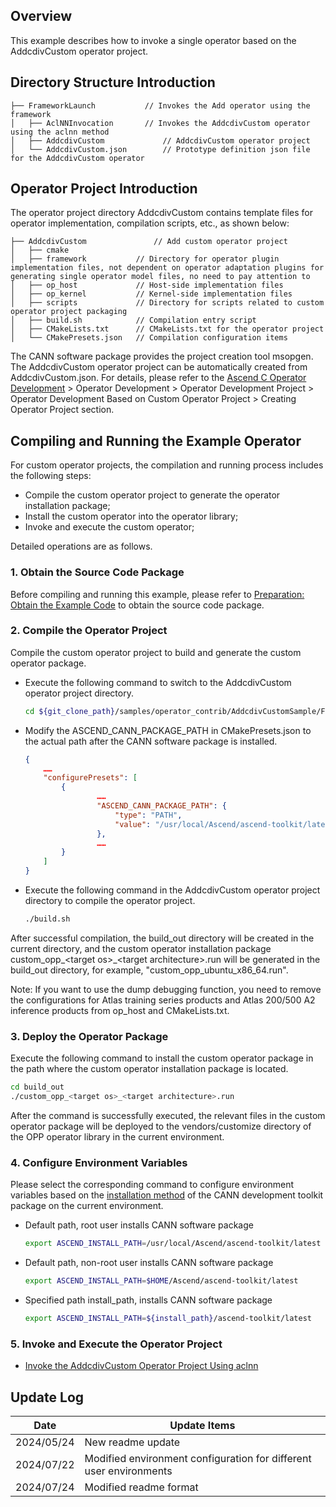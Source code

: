 ## Overview
This example describes how to invoke a single operator based on the AddcdivCustom operator project.

## Directory Structure Introduction
``` 
├── FrameworkLaunch           // Invokes the Add operator using the framework
│   ├── AclNNInvocation       // Invokes the AddcdivCustom operator using the aclnn method
│   ├── AddcdivCustom             // AddcdivCustom operator project
│   └── AddcdivCustom.json        // Prototype definition json file for the AddcdivCustom operator
``` 

## Operator Project Introduction
The operator project directory AddcdivCustom contains template files for operator implementation, compilation scripts, etc., as shown below:
``` 
├── AddcdivCustom               // Add custom operator project
│   ├── cmake
│   ├── framework           // Directory for operator plugin implementation files, not dependent on operator adaptation plugins for generating single operator model files, no need to pay attention to
│   ├── op_host             // Host-side implementation files
│   ├── op_kernel           // Kernel-side implementation files
│   ├── scripts             // Directory for scripts related to custom operator project packaging
│   ├── build.sh            // Compilation entry script
│   ├── CMakeLists.txt      // CMakeLists.txt for the operator project
│   └── CMakePresets.json   // Compilation configuration items
``` 
The CANN software package provides the project creation tool msopgen. The AddcdivCustom operator project can be automatically created from AddcdivCustom.json. For details, please refer to the [Ascend C Operator Development](https://hiascend.com/document/redirect/CannCommunityOpdevAscendC) > Operator Development > Operator Development Project > Operator Development Based on Custom Operator Project > Creating Operator Project section.

## Compiling and Running the Example Operator
For custom operator projects, the compilation and running process includes the following steps:
- Compile the custom operator project to generate the operator installation package;
- Install the custom operator into the operator library;
- Invoke and execute the custom operator;

Detailed operations are as follows.

### 1. Obtain the Source Code Package
Before compiling and running this example, please refer to [Preparation: Obtain the Example Code](../README.en.md#codeready) to obtain the source code package.

### 2. Compile the Operator Project<a name="operatorcompile"></a>
Compile the custom operator project to build and generate the custom operator package.

- Execute the following command to switch to the AddcdivCustom operator project directory.

  ```bash
  cd ${git_clone_path}/samples/operator_contrib/AddcdivCustomSample/FrameworkLaunch/AddcdivCustom
  ```

- Modify the ASCEND_CANN_PACKAGE_PATH in CMakePresets.json to the actual path after the CANN software package is installed.

  ```json
  {
      ……
      "configurePresets": [
          {
                  ……
                  "ASCEND_CANN_PACKAGE_PATH": {
                      "type": "PATH",
                      "value": "/usr/local/Ascend/ascend-toolkit/latest"   //Please replace with the actual path after the CANN software package is installed. eg:/home/HwHiAiUser/Ascend/ascend-toolkit/latest
                  },
                  ……
          }
      ]
  }
  ```

- Execute the following command in the AddcdivCustom operator project directory to compile the operator project.

  ```bash
  ./build.sh
  ```

After successful compilation, the build_out directory will be created in the current directory, and the custom operator installation package custom_opp_\<target os>_\<target architecture>.run will be generated in the build_out directory, for example, "custom_opp_ubuntu_x86_64.run".

Note: If you want to use the dump debugging function, you need to remove the configurations for Atlas training series products and Atlas 200/500 A2 inference products from op_host and CMakeLists.txt.

### 3. Deploy the Operator Package

Execute the following command to install the custom operator package in the path where the custom operator installation package is located.
  ```bash
  cd build_out
  ./custom_opp_<target os>_<target architecture>.run
  ```
After the command is successfully executed, the relevant files in the custom operator package will be deployed to the vendors/customize directory of the OPP operator library in the current environment.

### 4. Configure Environment Variables

Please select the corresponding command to configure environment variables based on the [installation method](https://hiascend.com/document/redirect/CannCommunityInstSoftware) of the CANN development toolkit package on the current environment.
  - Default path, root user installs CANN software package
    ```bash
    export ASCEND_INSTALL_PATH=/usr/local/Ascend/ascend-toolkit/latest
    ```
  - Default path, non-root user installs CANN software package
    ```bash
    export ASCEND_INSTALL_PATH=$HOME/Ascend/ascend-toolkit/latest
    ```
  - Specified path install_path, installs CANN software package
    ```bash
    export ASCEND_INSTALL_PATH=${install_path}/ascend-toolkit/latest
    ```

### 5. Invoke and Execute the Operator Project
- [Invoke the AddcdivCustom Operator Project Using aclnn](./AclNNInvocation/README.en.md)

## Update Log
  | Date       | Update Items |
  |------------|--------------|
  | 2024/05/24 | New readme update |
  | 2024/07/22 | Modified environment configuration for different user environments |
  | 2024/07/24 | Modified readme format |